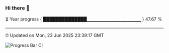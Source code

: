 ### Hi there 👋

⏳ Year progress { ██████████████▁▁▁▁▁▁▁▁▁▁▁▁▁▁▁▁ } 47.67 %

---

⏰ Updated on Mon, 23 Jun 2025 23:39:17 GMT

![Progress Bar CI](https://github.com/IshwaranRudhara/GIT-ACTION/workflows/Progress%20Bar%20CI/badge.svg)
